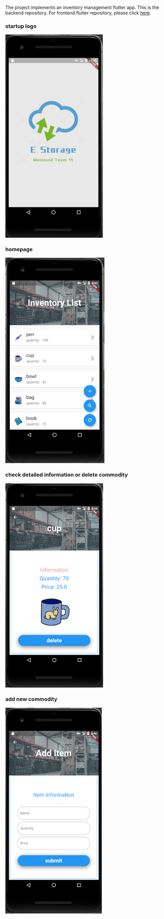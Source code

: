 The project implements an inventory management flutter app. This is the backend repository. For frontend flutter repository, please click [here](https://github.com/Cookiefan/google_sps_flutter).

### startup logo

<img src="demo/logo.png" style="zoom: 80%;" />



### homepage

<img src="demo/listpage.png" style="zoom:80%;" />

### check detailed information or delete commodity

<img src="demo/detailpage.png" style="zoom:80%;" />

### add new commodity

<img src="demo/addpage.png" style="zoom:80%;" />